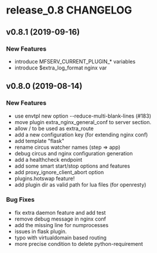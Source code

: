 # release_0.8 CHANGELOG



## v0.8.1 (2019-09-16)

### New Features
- introduce MFSERV_CURRENT_PLUGIN_* variables
- introduce $extra_log_format nginx var






## v0.8.0 (2019-08-14)

### New Features
- use envtpl new option --reduce-multi-blank-lines (#183)
- move plugin extra_nginx_general_conf to server section.
- allow / to be used as extra_route
- add a new configuration key (for extending nginx conf)
- add template "flask"
- rename circus watcher names (step => app)
- debug circus and nginx configuration generation
- add a healthcheck endpoint
- add some smart start/stop options and features
- add proxy_ignore_client_abort option
- plugins.hotswap feature!
- add plugin dir as valid path for lua files (for openresty)


### Bug Fixes
- fix extra daemon feature and add test
- remove debug message in nginx conf
- add the missing line for numprocesses
- issues in flask plugin.
- typo with virtualdomain based routing
- more precise condition to delete python-requirement





